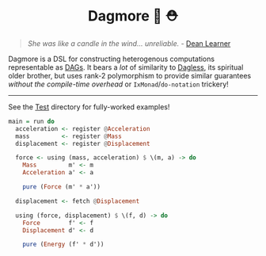# <div align="center">Dagmore 🍕 ⛑</div>

> _She was like a candle in the wind... unreliable._ - [Dean Learner](https://en.wikipedia.org/wiki/Dean_Learner)

Dagmore is a DSL for constructing heterogenous computations representable as
[DAGs](https://en.wikipedia.org/wiki/Directed_acyclic_graph). It bears a _lot_
of similarity to [Dagless](https://github.com/i-am-tom/dagless), its spiritual
older brother, but uses rank-2 polymorphism to provide similar guarantees
_without the compile-time overhead_ or `IxMonad`/`do-notation` trickery!

---

See the [Test](https://github.com/i-am-tom/dagmore/tree/master/test/Test)
directory for fully-worked examples!

```haskell
main = run do
  acceleration <- register @Acceleration
  mass         <- register @Mass
  displacement <- register @Displacement

  force <- using (mass, acceleration) $ \(m, a) -> do
    Mass         m' <- m
    Acceleration a' <- a

    pure (Force (m' * a'))

  displacement <- fetch @Displacement

  using (force, displacement) $ \(f, d) -> do
    Force        f' <- f
    Displacement d' <- d

    pure (Energy (f' * d'))
```
